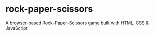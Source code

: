 # rock-paper-scissors
A browser-based Rock–Paper–Scissors game built with HTML, CSS &amp; JavaScript
